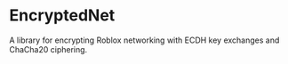 # EncryptedNet
A library for encrypting Roblox networking with ECDH key exchanges and ChaCha20 ciphering.
